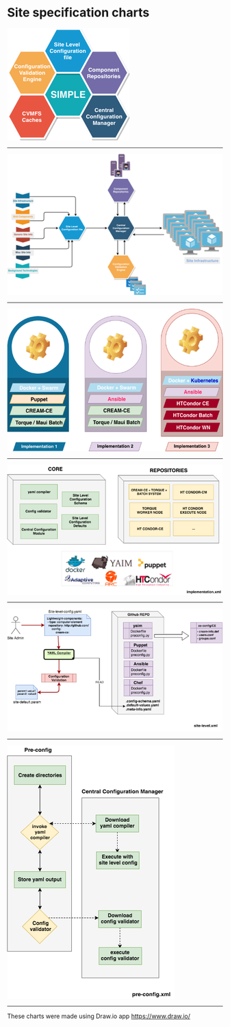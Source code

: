 # Site specification charts


<img src="Simple-Schema.png">

---
<img src="specification_v2.png">

---
<img src="Implementation_scenario_v2.png">

---
<img src="Implementation.png">

---
<img src="site-level.png">

---
<img src="pre-config.png">

---

These charts were made using Draw.io app <https://www.draw.io/>
